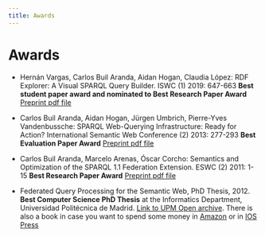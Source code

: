 ```yaml
---
title: Awards
---
```


# Awards

 - Hernán Vargas, Carlos Buil Aranda, Aidan Hogan, Claudia López: RDF Explorer: A Visual SPARQL Query Builder. ISWC (1) 2019: 647-663 **Best student paper award and nominated to Best Research Paper Award** [Preprint pdf file](2019-rdfexplorer-paper.pdf)

 - Carlos Buil Aranda, Aidan Hogan, Jürgen Umbrich, Pierre-Yves Vandenbussche: SPARQL Web-Querying Infrastructure: Ready for Action? International Semantic Web Conference (2) 2013: 277-293 **Best Evaluation Paper Award** [Preprint pdf file](2013-iswc-sparql-web-querying-infraestructure.pdf)
 
 - Carlos Buil Aranda, Marcelo Arenas, Óscar Corcho: Semantics and Optimization of the SPARQL 1.1 Federation Extension. ESWC (2) 2011: 1-15 **Best Research Paper Award** [Preprint pdf file](2011-eswc-fed_sparql.pdf)
 
 - Federated Query Processing for the Semantic Web, PhD Thesis, 2012. **Best Computer Science PhD Thesis** at the Informatics Department, Universidad Politécnica de Madrid. [Link to UPM Open archive](http://oa.upm.es/10497/1/2012_CARLOS_BUIL_ARANDA.pdf). There is also a book in case you want to spend some money in [Amazon](https://www.amazon.com/Federated-Query-Processing-Semantic-Studies/dp/1614993343) or in [IOS Press](https://www.iospress.nl/book/federated-query-processing-for-the-semantic-web/)